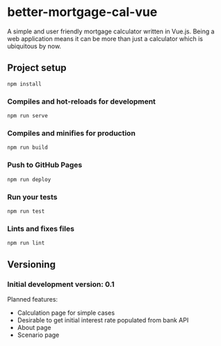 # better-mortgage-cal-vue
A simple and user friendly mortgage calculator written in Vue.js. Being a web application means it can be more than just a calculator which is ubiquitous by now.

## Project setup
```
npm install
```

### Compiles and hot-reloads for development
```
npm run serve
```

### Compiles and minifies for production
```
npm run build
```

### Push to GitHub Pages
```
npm run deploy
```

### Run your tests
```
npm run test
```

### Lints and fixes files
```
npm run lint
```

## Versioning
### Initial development version: 0.1
Planned features:
* Calculation page for simple cases
* Desirable to get initial interest rate populated from bank API
* About page
* Scenario page
